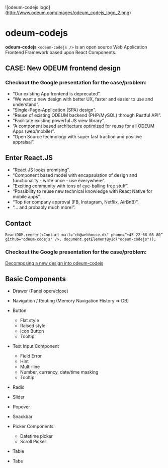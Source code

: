 ![odeum-codejs logo] (http://www.odeum.com/images/odeum_codejs_logo_2.png)

# odeum-codejs

**odeum-codejs** ```<odeum-codejs />``` is an open source Web Application Frontend Framework based upon React Components.

## CASE: New ODEUM frontend design

### Checkout the Google presentation for the case/problem:

* “Our existing App frontend is deprecated”.
* “We want a new design with better UX, faster and easier to use and understand”.
* “Single-Page-Application (SPA) design”.
* “Reuse of existing ODEUM backend (PHP/MySQL) through Restful API”.
* “Facilitate existing powerful JS view library”.
* “A component based architecture optimized for reuse for all ODEUM Apps (web/mobile)”.
* “Open Source technology with super fast traction and positive appraisal”.

## Enter React.JS

* “React JS looks promising”.
* “Component based model with encapsulation of design and functionality - write once - use everywhere”.
* “Exciting community with tons of eye-balling free stuff”.
* “Possibility to reuse new technical knowledge with React Native for mobile apps”.
* “Top tier company approval (FB, Instagram, Netflix, AirBnB)”.
* “… and probably much more!”.

## Contact

```ReactDOM.render(<Contact mail="cb@webhouse.dk" phone=”+45 22 68 08 80” github="odeum-codejs" />, document.getElementById("odeum-codejs"));```

### Checkout the Google presentation for the case/problem:

<a href="http://bit.ly/2kt6mpR" target="_blank">Decomposing a new design into odeum-codejs</a>

## Basic Components

* Drawer (Panel open/close)
* Navigation / Routing (Memory Navigation History => DB)
* Button
  *  Flat style
  *  Raised style
  *  Icon Button
  *  Tooltip

* Text Input Component
  *  Field Error
  *  Hint
  *  Multi-line
  *  Number, currency, date/time masking
  *  Tooltip

* Radio
* Slider
* Popover
* Snackbar
* Picker Components
  *  Datetime picker
  *  Scroll Picker
* Table
* Tabs